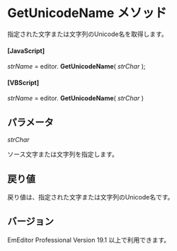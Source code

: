 # GetUnicodeName メソッド

指定された文字または文字列のUnicode名を取得します。

#### \[JavaScript\]

_strName_ = editor. **GetUnicodeName**( _strChar_ );

#### \[VBScript\]

_strName_ = editor. **GetUnicodeName**( _strChar_ )

## パラメータ

_strChar_

ソース文字または文字列を指定します。

## 戻り値

戻り値は、指定された文字または文字列のUnicode名です。

## バージョン

EmEditor Professional Version 19.1 以上で利用できます。